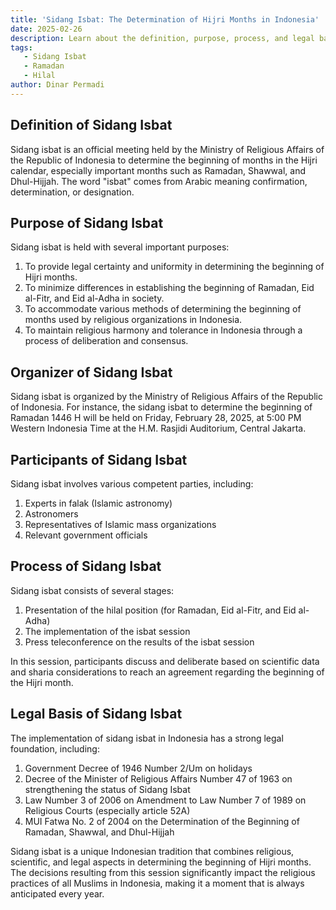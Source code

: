 ```yaml
---
title: 'Sidang Isbat: The Determination of Hijri Months in Indonesia'
date: 2025-02-26
description: Learn about the definition, purpose, process, and legal basis of Sidang Isbat, Indonesia's unique tradition in determining the beginning of Hijri months such as Ramadan, Shawwal, and Dhul-Hijjah.
tags:
   - Sidang Isbat
   - Ramadan
   - Hilal
author: Dinar Permadi
---
```


## **Definition of Sidang Isbat**

Sidang isbat is an official meeting held by the Ministry of Religious Affairs of the Republic of Indonesia to determine the beginning of months in the Hijri calendar, especially important months such as Ramadan, Shawwal, and Dhul-Hijjah. The word "isbat" comes from Arabic meaning confirmation, determination, or designation.

## **Purpose of Sidang Isbat**

Sidang isbat is held with several important purposes:

1. To provide legal certainty and uniformity in determining the beginning of Hijri months.
2. To minimize differences in establishing the beginning of Ramadan, Eid al-Fitr, and Eid al-Adha in society.
3. To accommodate various methods of determining the beginning of months used by religious organizations in Indonesia.
4. To maintain religious harmony and tolerance in Indonesia through a process of deliberation and consensus.

## **Organizer of Sidang Isbat**

Sidang isbat is organized by the Ministry of Religious Affairs of the Republic of Indonesia. For instance, the sidang isbat to determine the beginning of Ramadan 1446 H will be held on Friday, February 28, 2025, at 5:00 PM Western Indonesia Time at the H.M. Rasjidi Auditorium, Central Jakarta.

## **Participants of Sidang Isbat**

Sidang isbat involves various competent parties, including:

1. Experts in falak (Islamic astronomy)
2. Astronomers
3. Representatives of Islamic mass organizations
4. Relevant government officials

## **Process of Sidang Isbat**

Sidang isbat consists of several stages:

1. Presentation of the hilal position (for Ramadan, Eid al-Fitr, and Eid al-Adha)
2. The implementation of the isbat session
3. Press teleconference on the results of the isbat session

In this session, participants discuss and deliberate based on scientific data and sharia considerations to reach an agreement regarding the beginning of the Hijri month.

## **Legal Basis of Sidang Isbat**

The implementation of sidang isbat in Indonesia has a strong legal foundation, including:

1. Government Decree of 1946 Number 2/Um on holidays
2. Decree of the Minister of Religious Affairs Number 47 of 1963 on strengthening the status of Sidang Isbat
3. Law Number 3 of 2006 on Amendment to Law Number 7 of 1989 on Religious Courts (especially article 52A)
4. MUI Fatwa No. 2 of 2004 on the Determination of the Beginning of Ramadan, Shawwal, and Dhul-Hijjah

Sidang isbat is a unique Indonesian tradition that combines religious, scientific, and legal aspects in determining the beginning of Hijri months. The decisions resulting from this session significantly impact the religious practices of all Muslims in Indonesia, making it a moment that is always anticipated every year.
